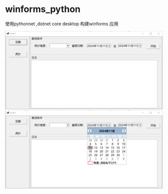 # winforms_python
使用pythonnet ,dotnet core desktop 构建winforms 应用

![替代文本](img/Snipaste_2024-11-11_22-57-42.png "图1")
![替代文本](img/Snipaste_2024-11-11_22-58-27.png "图2")
